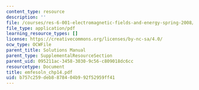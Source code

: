 ```yaml
---
content_type: resource
description: ''
file: /courses/res-6-001-electromagnetic-fields-and-energy-spring-2008/b757c259deb8878404b992f52959ff41_emfesoln_chp14.pdf
file_type: application/pdf
learning_resource_types: []
license: https://creativecommons.org/licenses/by-nc-sa/4.0/
ocw_type: OCWFile
parent_title: Solutions Manual
parent_type: SupplementalResourceSection
parent_uid: 095211ac-3458-3030-9c56-c809018dc6cc
resourcetype: Document
title: emfesoln_chp14.pdf
uid: b757c259-deb8-8784-04b9-92f52959ff41
---
```


